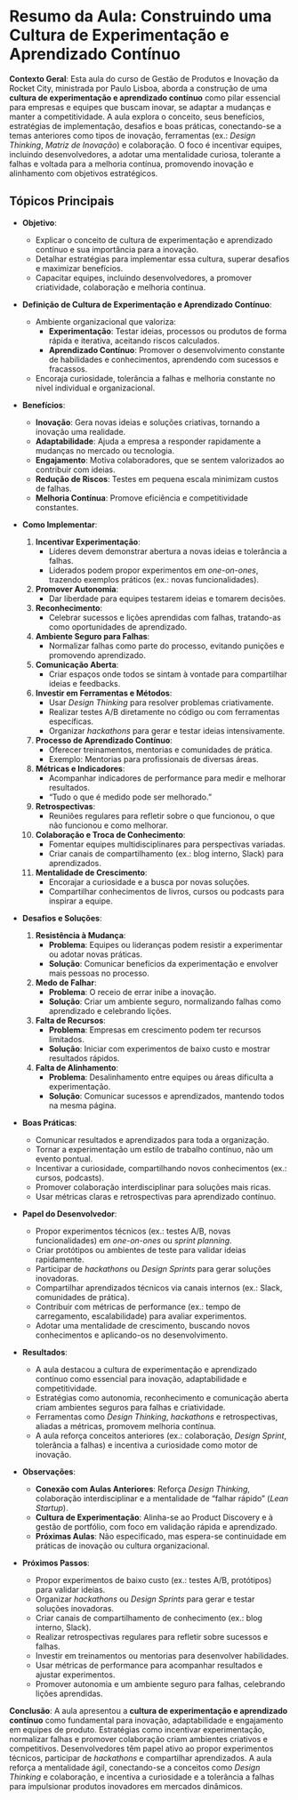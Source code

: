 # Resumo da Aula: Construindo uma Cultura de Experimentação e Aprendizado Contínuo

**Contexto Geral**: Esta aula do curso de Gestão de Produtos e Inovação da Rocket City, ministrada por Paulo Lisboa, aborda a construção de uma **cultura de experimentação e aprendizado contínuo** como pilar essencial para empresas e equipes que buscam inovar, se adaptar a mudanças e manter a competitividade. A aula explora o conceito, seus benefícios, estratégias de implementação, desafios e boas práticas, conectando-se a temas anteriores como tipos de inovação, ferramentas (ex.: *Design Thinking*, *Matriz de Inovação*) e colaboração. O foco é incentivar equipes, incluindo desenvolvedores, a adotar uma mentalidade curiosa, tolerante a falhas e voltada para a melhoria contínua, promovendo inovação e alinhamento com objetivos estratégicos.

## Tópicos Principais

- **Objetivo**:
  - Explicar o conceito de cultura de experimentação e aprendizado contínuo e sua importância para a inovação.
  - Detalhar estratégias para implementar essa cultura, superar desafios e maximizar benefícios.
  - Capacitar equipes, incluindo desenvolvedores, a promover criatividade, colaboração e melhoria contínua.

- **Definição de Cultura de Experimentação e Aprendizado Contínuo**:
  - Ambiente organizacional que valoriza:
    - **Experimentação**: Testar ideias, processos ou produtos de forma rápida e iterativa, aceitando riscos calculados.
    - **Aprendizado Contínuo**: Promover o desenvolvimento constante de habilidades e conhecimentos, aprendendo com sucessos e fracassos.
  - Encoraja curiosidade, tolerância a falhas e melhoria constante no nível individual e organizacional.

- **Benefícios**:
  - **Inovação**: Gera novas ideias e soluções criativas, tornando a inovação uma realidade.
  - **Adaptabilidade**: Ajuda a empresa a responder rapidamente a mudanças no mercado ou tecnologia.
  - **Engajamento**: Motiva colaboradores, que se sentem valorizados ao contribuir com ideias.
  - **Redução de Riscos**: Testes em pequena escala minimizam custos de falhas.
  - **Melhoria Contínua**: Promove eficiência e competitividade constantes.

- **Como Implementar**:
  1. **Incentivar Experimentação**:
     - Líderes devem demonstrar abertura a novas ideias e tolerância a falhas.
     - Liderados podem propor experimentos em *one-on-ones*, trazendo exemplos práticos (ex.: novas funcionalidades).
  2. **Promover Autonomia**:
     - Dar liberdade para equipes testarem ideias e tomarem decisões.
  3. **Reconhecimento**:
     - Celebrar sucessos e lições aprendidas com falhas, tratando-as como oportunidades de aprendizado.
  4. **Ambiente Seguro para Falhas**:
     - Normalizar falhas como parte do processo, evitando punições e promovendo aprendizado.
  5. **Comunicação Aberta**:
     - Criar espaços onde todos se sintam à vontade para compartilhar ideias e feedbacks.
  6. **Investir em Ferramentas e Métodos**:
     - Usar *Design Thinking* para resolver problemas criativamente.
     - Realizar testes A/B diretamente no código ou com ferramentas específicas.
     - Organizar *hackathons* para gerar e testar ideias intensivamente.
  7. **Processo de Aprendizado Contínuo**:
     - Oferecer treinamentos, mentorias e comunidades de prática.
     - Exemplo: Mentorias para profissionais de diversas áreas.
  8. **Métricas e Indicadores**:
     - Acompanhar indicadores de performance para medir e melhorar resultados.
     - “Tudo o que é medido pode ser melhorado.”
  9. **Retrospectivas**:
     - Reuniões regulares para refletir sobre o que funcionou, o que não funcionou e como melhorar.
  10. **Colaboração e Troca de Conhecimento**:
      - Fomentar equipes multidisciplinares para perspectivas variadas.
      - Criar canais de compartilhamento (ex.: blog interno, Slack) para aprendizados.
  11. **Mentalidade de Crescimento**:
      - Encorajar a curiosidade e a busca por novas soluções.
      - Compartilhar conhecimentos de livros, cursos ou podcasts para inspirar a equipe.

- **Desafios e Soluções**:
  1. **Resistência à Mudança**:
     - **Problema**: Equipes ou lideranças podem resistir a experimentar ou adotar novas práticas.
     - **Solução**: Comunicar benefícios da experimentação e envolver mais pessoas no processo.
  2. **Medo de Falhar**:
     - **Problema**: O receio de errar inibe a inovação.
     - **Solução**: Criar um ambiente seguro, normalizando falhas como aprendizado e celebrando lições.
  3. **Falta de Recursos**:
     - **Problema**: Empresas em crescimento podem ter recursos limitados.
     - **Solução**: Iniciar com experimentos de baixo custo e mostrar resultados rápidos.
  4. **Falta de Alinhamento**:
     - **Problema**: Desalinhamento entre equipes ou áreas dificulta a experimentação.
     - **Solução**: Comunicar sucessos e aprendizados, mantendo todos na mesma página.

- **Boas Práticas**:
  - Comunicar resultados e aprendizados para toda a organização.
  - Tornar a experimentação um estilo de trabalho contínuo, não um evento pontual.
  - Incentivar a curiosidade, compartilhando novos conhecimentos (ex.: cursos, podcasts).
  - Promover colaboração interdisciplinar para soluções mais ricas.
  - Usar métricas claras e retrospectivas para aprendizado contínuo.

- **Papel do Desenvolvedor**:
  - Propor experimentos técnicos (ex.: testes A/B, novas funcionalidades) em *one-on-ones* ou *sprint planning*.
  - Criar protótipos ou ambientes de teste para validar ideias rapidamente.
  - Participar de *hackathons* ou *Design Sprints* para gerar soluções inovadoras.
  - Compartilhar aprendizados técnicos via canais internos (ex.: Slack, comunidades de prática).
  - Contribuir com métricas de performance (ex.: tempo de carregamento, escalabilidade) para avaliar experimentos.
  - Adotar uma mentalidade de crescimento, buscando novos conhecimentos e aplicando-os no desenvolvimento.

- **Resultados**:
  - A aula destacou a cultura de experimentação e aprendizado contínuo como essencial para inovação, adaptabilidade e competitividade.
  - Estratégias como autonomia, reconhecimento e comunicação aberta criam ambientes seguros para falhas e criatividade.
  - Ferramentas como *Design Thinking*, *hackathons* e retrospectivas, aliadas a métricas, promovem melhoria contínua.
  - A aula reforça conceitos anteriores (ex.: colaboração, *Design Sprint*, tolerância a falhas) e incentiva a curiosidade como motor de inovação.

- **Observações**:
  - **Conexão com Aulas Anteriores**: Reforça *Design Thinking*, colaboração interdisciplinar e a mentalidade de “falhar rápido” (*Lean Startup*).
  - **Cultura de Experimentação**: Alinha-se ao Product Discovery e à gestão de portfólio, com foco em validação rápida e aprendizado.
  - **Próximas Aulas**: Não especificado, mas espera-se continuidade em práticas de inovação ou cultura organizacional.

- **Próximos Passos**:
  - Propor experimentos de baixo custo (ex.: testes A/B, protótipos) para validar ideias.
  - Organizar *hackathons* ou *Design Sprints* para gerar e testar soluções inovadoras.
  - Criar canais de compartilhamento de conhecimento (ex.: blog interno, Slack).
  - Realizar retrospectivas regulares para refletir sobre sucessos e falhas.
  - Investir em treinamentos ou mentorias para desenvolver habilidades.
  - Usar métricas de performance para acompanhar resultados e ajustar experimentos.
  - Promover autonomia e um ambiente seguro para falhas, celebrando lições aprendidas.

**Conclusão**: A aula apresentou a **cultura de experimentação e aprendizado contínuo** como fundamental para inovação, adaptabilidade e engajamento em equipes de produto. Estratégias como incentivar experimentação, normalizar falhas e promover colaboração criam ambientes criativos e competitivos. Desenvolvedores têm papel ativo ao propor experimentos técnicos, participar de *hackathons* e compartilhar aprendizados. A aula reforça a mentalidade ágil, conectando-se a conceitos como *Design Thinking* e colaboração, e incentiva a curiosidade e a tolerância a falhas para impulsionar produtos inovadores em mercados dinâmicos.